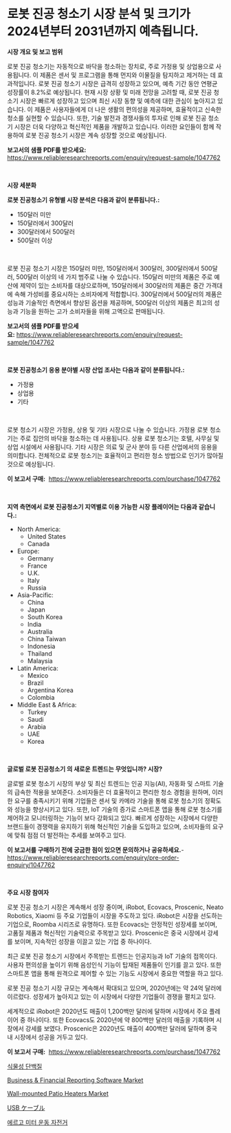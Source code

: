 <p><h1>로봇 진공 청소기 시장 분석 및 크기가 2024년부터 2031년까지 예측됩니다.</h1></p><p><strong>시장 개요 및 보고 범위</strong></p>
<p><p>로봇 진공 청소기는 자동적으로 바닥을 청소하는 장치로, 주로 가정용 및 상업용으로 사용됩니다. 이 제품은 센서 및 프로그램을 통해 먼지와 이물질을 탐지하고 제거하는 데 효과적입니다. 로봇 진공 청소기 시장은 급격히 성장하고 있으며, 예측 기간 동안 연평균 성장률이 8.2%로 예상됩니다. 현재 시장 상황 및 미래 전망을 고려할 때, 로봇 진공 청소기 시장은 빠르게 성장하고 있으며 최신 시장 동향 및 예측에 대한 관심이 높아지고 있습니다. 이 제품은 사용자들에게 더 나은 생활의 편의성을 제공하며, 효율적이고 신속한 청소를 실현할 수 있습니다. 또한, 기술 발전과 경쟁사들의 투자로 인해 로봇 진공 청소기 시장은 더욱 다양하고 혁신적인 제품을 개발하고 있습니다. 이러한 요인들이 함께 작용하여 로봇 진공 청소기 시장은 계속 성장할 것으로 예상됩니다.</p></p>
<p><strong>보고서의 샘플 PDF를 받으세요:</strong> <a href="https://www.reliableresearchreports.com/enquiry/request-sample/1047762">https://www.reliableresearchreports.com/enquiry/request-sample/1047762</a></p>
<p>&nbsp;</p>
<p><strong>시장 세분화</strong></p>
<p><strong>로봇 진공청소기 유형별 시장 분석은 다음과 같이 분류됩니다.:</strong></p>
<p><ul><li>150달러 미만</li><li>150달러에서 300달러</li><li>300달러에서 500달러</li><li>500달러 이상</li></ul></p>
<p>&nbsp;</p>
<p><p>로봇 진공 청소기 시장은 150달러 미만, 150달러에서 300달러, 300달러에서 500달러, 500달러 이상의 네 가지 범주로 나눌 수 있습니다. 150달러 미만의 제품은 주로 예산에 제약이 있는 소비자를 대상으로하며, 150달러에서 300달러의 제품은 중간 가격대에 속해 가성비를 중요시하는 소비자에게 적합합니다. 300달러에서 500달러의 제품은 성능과 기술적인 측면에서 향상된 옵션을 제공하며, 500달러 이상의 제품은 최고의 성능과 기능을 원하는 고가 소비자들을 위해 고액으로 판매됩니다.</p></p>
<p><strong>보고서의 샘플 PDF를 받으세요:</strong>&nbsp;<a href="https://www.reliableresearchreports.com/enquiry/request-sample/1047762">https://www.reliableresearchreports.com/enquiry/request-sample/1047762</a></p>
<p>&nbsp;</p>
<p><strong> 로봇 진공청소기 응용 분야별 시장 산업 조사는 다음과 같이 분류됩니다.:</strong></p>
<p><ul><li>가정용</li><li>상업용</li><li>기타</li></ul></p>
<p>&nbsp;</p>
<p><p>로봇 청소기 시장은 가정용, 상용 및 기타 시장으로 나눌 수 있습니다. 가정용 로봇 청소기는 주로 집안의 바닥을 청소하는 데 사용됩니다. 상용 로봇 청소기는 호텔, 사무실 및 상업 시설에서 사용됩니다. 기타 시장은 의료 및 군사 분야 등 다른 산업에서의 응용을 의미합니다. 전체적으로 로봇 청소기는 효율적이고 편리한 청소 방법으로 인기가 많아질 것으로 예상됩니다.</p></p>
<p><strong>이 보고서 구매:</strong>&nbsp; <a href="https://www.reliableresearchreports.com/purchase/1047762">https://www.reliableresearchreports.com/purchase/1047762</a></p>
<p>&nbsp;</p>
<p><strong>지역 측면에서 로봇 진공청소기 지역별로 이용 가능한 시장 플레이어는 다음과 같습니다.:</strong></p>
<p><ul>
    <li>
        North America:
        <ul>
            <li>United States</li>
            <li>Canada</li>
        </ul>
    </li>
    <li>
        Europe:
        <ul>
            <li>Germany</li>
            <li>France</li>
            <li>U.K.</li>
            <li>Italy</li>
            <li>Russia</li>
        </ul>
    </li>
    <li>
        Asia-Pacific:
        <ul>
            <li>China</li>
            <li>Japan</li>
            <li>South Korea</li>
            <li>India</li>
            <li>Australia</li>
            <li>China Taiwan</li>
            <li>Indonesia</li>
            <li>Thailand</li>
            <li>Malaysia</li>
        </ul>
    </li>
    <li>
        Latin America:
        <ul>
            <li>Mexico</li>
            <li>Brazil</li>
            <li>Argentina Korea</li>
            <li>Colombia</li>
        </ul>
    </li>
    <li>
        Middle East & Africa:
        <ul>
            <li>Turkey</li>
            <li>Saudi</li>
            <li>Arabia</li>
            <li>UAE</li>
            <li>Korea</li>
        </ul>
    </li>
    </ul></p>
<p>&nbsp;</p>
<p><strong>글로벌 로봇 진공청소기 의 새로운 트렌드는 무엇입니까? 시장?</strong></p>
<p><p>글로벌 로봇 청소기 시장의 부상 및 최신 트렌드는 인공 지능(AI), 자동화 및 스마트 기술의 급속한 적용을 보여준다. 소비자들은 더 효율적이고 편리한 청소 경험을 원하며, 이러한 요구를 충족시키기 위해 기업들은 센서 및 카메라 기술을 통해 로봇 청소기의 정확도와 성능을 향상시키고 있다. 또한, IoT 기술의 증가로 스마트폰 앱을 통해 로봇 청소기를 제어하고 모니터링하는 기능이 보다 강화되고 있다. 빠르게 성장하는 시장에서 다양한 브랜드들이 경쟁력을 유지하기 위해 혁신적인 기술을 도입하고 있으며, 소비자들의 요구에 맞춰 점점 더 발전하는 추세를 보여주고 있다.</p></p>
<p><strong>이 보고서를 구매하기 전에 궁금한 점이 있으면 문의하거나 공유하세요.</strong>- <a href="https://www.reliableresearchreports.com/enquiry/pre-order-enquiry/1047762">https://www.reliableresearchreports.com/enquiry/pre-order-enquiry/1047762</a></p>
<p>&nbsp;</p>
<p><strong>주요 시장 참여자</strong></p>
<p><p>로봇 진공 청소기 시장은 계속해서 성장 중이며, iRobot, Ecovacs, Proscenic, Neato Robotics, Xiaomi 등 주요 기업들이 시장을 주도하고 있다. iRobot은 시장을 선도하는 기업으로, Roomba 시리즈로 유명하다. 또한 Ecovacs는 안정적인 성장세를 보이며, 고품질 제품과 혁신적인 기술력으로 주목받고 있다. Proscenic은 중국 시장에서 강세를 보이며, 지속적인 성장을 이끌고 있는 기업 중 하나이다.</p><p>최근 로봇 진공 청소기 시장에서 주목받는 트렌드는 인공지능과 IoT 기술의 접목이다. 사용자 편의성을 높이기 위해 음성인식 기능이 탑재된 제품들이 인기를 끌고 있다. 또한 스마트폰 앱을 통해 원격으로 제어할 수 있는 기능도 시장에서 중요한 역할을 하고 있다.</p><p>로봇 진공 청소기 시장 규모는 계속해서 확대되고 있으며, 2020년에는 약 24억 달러에 이르렀다. 성장세가 높아지고 있는 이 시장에서 다양한 기업들이 경쟁을 펼치고 있다.</p><p>세계적으로 iRobot은 2020년도 매출이 1,200백만 달러에 달하며 시장에서 주요 플레이어 중 하나이다. 또한 Ecovacs도 2020년에 약 800백만 달러의 매출을 기록하며 시장에서 강세를 보였다. Proscenic은 2020년도 매출이 400백만 달러에 달하며 중국 내 시장에서 성공을 거두고 있다.</p></p>
<p><strong>이 보고서 구매:</strong>&nbsp;&nbsp;<a href="https://www.reliableresearchreports.com/purchase/1047762">https://www.reliableresearchreports.com/purchase/1047762</a></p>
<p><p><a href="https://medium.com/@vlcostes/%EC%8B%9D%EB%AC%BC-%EB%8B%A8%EB%B0%B1%EC%A7%88-%EC%8B%9C%EC%9E%A5-%EC%A7%80%ED%91%9C-%ED%95%B4%EB%8F%85-%EC%8B%9C%EC%9E%A5-%EC%A0%90%EC%9C%A0%EC%9C%A8-%ED%8A%B8%EB%A0%8C%EB%93%9C-%EB%B0%8F-%EC%84%B1%EC%9E%A5-%ED%8C%A8%ED%84%B4-511aaee04961">식물성 단백질</a></p><p><a href="https://issuu.com/reportprime-2/docs/business-financial-reporting-software-market-size-">Business & Financial Reporting Software Market</a></p><p><a href="https://issuu.com/reportprime-2/docs/wall-mounted-patio-heaters-market-size-2030.pptx">Wall-mounted Patio Heaters Market</a></p><p><a href="https://github.com/oqxogxyvqe90775/Market-Research-Report-List-1/blob/main/7450414489.md">USB ケーブル</a></p><p><a href="https://github.com/vs019sa3m8x/Market-Research-Report-List-1/blob/main/3690525163.md">에르고 미터 운동 자전거</a></p></p>
